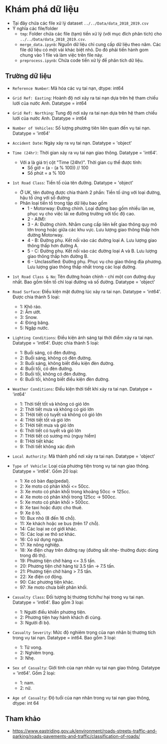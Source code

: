 # Khám phá dữ liệu

- Tại đây chứa các file xử lý dataset `../../Data/data_2018_2019.csv`
- Ý nghĩa các file/folder
    - `tmp`: Folder chứa các file (tạm) tiền xử lý (với mục đích phân tích) cho `../../Data/data_2018_2019.csv`.
    - `merge_data.ipynb`: Nguồn dữ liệu chỉ cung cấp dữ liệu theo năm. Các file dữ liệu có một vài khác biệt nhỏ. Do đó phải tiến hành gom chung vào 1 file và làm việc trên file này.
    - `preprocess.ipynb`: Chứa code tiền xử lý để phân tích dữ liệu.

## Trường dữ liệu

- `Reference Number`: Mã hóa các vụ tai nạn, dtype: int64

- `Grid Ref: Easting`: Hoành độ nơi xảy ra tai nạn dựa trên hệ tham chiếu lưới của nước Anh. Datatype = int64

- `Grid Ref: Northing`: Tung độ nơi xảy ra tai nạn dựa trên hệ tham chiếu lưới của nước Anh. Datatype = int64

- `Number of Vehicles`: Số lượng phương tiên liên quan đến vụ tai nạn. Datatype = 'int64'

- `Accident Date`: Ngày xảy ra vụ tai nạn. Datatype = 'object'

- `Time (24hr)`: Thời gian xảy ra vụ tai nạn giao thông. Datatype = 'int64'.
    - Với a là giá trị cột "Time (24hr)". Thời gian cụ thể được tính:
        - Số giờ = (a - (a % 100)) // 100
        - Số phút = a % 100

- `1st Road Class`: Tiền tố của tên đường. Datatype = 'object' 
    - Ở UK, tên đường được chia thành 2 phần: Tiền tố ứng với loại đường, hậu tố ứng với số đường
    - Phân loại tiền tố trong tập dữ liệu bao gồm
        - 1 - Motorway: Đường chính. Loại đường bao gồm nhiều làn xe, phục vụ cho việc lái xe đường trường với tốc độ cao.
        - 2 - A(M): 
        - 3 - A: Đường chính. Nhằm cung cấp liên kết giao thông quy mô lớn trong hoặc giữa các khu vực. Lưu lượng giao thông thấp hơn đường Motorway.
        - 4 - B: Đường phụ. Kết nối vào các đường loại A. Lưu lượng giao thông thấp hơn đường A.
        - 5 - C: Đường phụ. Kết nối vào các đường loại A và B. Lưu lượng giao thông thấp hơn đường B.
        - 6 - Unclassified: Đường phụ. Phục vụ cho giao thông địa phương. Lưu lượng giao thông thấp nhất trong các loại đường.

- `1st Road Class & No`: Tên đường hoàn chỉnh - chỉ một con đường duy nhất. Bao gồm tiền tố chỉ loại đường và số đường. Datatype = 'object'

- `Road Surface`: Điều kiện mặt đường lúc xảy ra tai nạn. Datatype = 'int64'. Được chia thành 5 loại:
    - 1: Khô ráo.
    - 2: Ẩm ướt.
    - 3: Snow.
    - 4: Đóng băng.
    - 5: Ngập nước.

- `Lighting Conditions`: Điều kiện ánh sáng tại thời điểm xảy ra tai nạn. Datatype = 'int64'. Được chia thành 5 loại:
    - 1: Buổi sáng, có đèn đường.
    - 2: Buổi sáng, không có đèn đường.
    - 3: Buổi sáng, không biết điều kiện đèn đường.
    - 4: Buổi tối, có đèn đường.
    - 5: Buổi tối, không có đèn đường.
    - 6: Buổi tối, không biết điều kiện đèn đường.

- `Weather Conditions`: Điều kiện thời tiết khi xảy ra tai nạn. Datatype = 'int64'
	- 1: Thời tiết tốt và không có gió lớn
	- 2: Thời tiết mưa và không có gió lớn
	- 3: THời tiết có tuyết và không có gió lớn
	- 4: THời tiết tốt và gió lớn
	- 5: THời tiết mưa và gió lớn
	- 6: Thời tiết có tuyết và gió lớn
	- 7: THời tiết có sương mù (nguy hiểm)
	- 8: THời tiết khác
	- 9: Thời tiết không xác định

- `Local Authority`: Mã thành phố nơi xảy ra tai nạn. Datatype = 'object'

- `Type of Vehicle`: Loại của phương tiện trong vụ tai nạn giao thông. Datatype = 'int64'. Gồm 20 loại:
    - 1: Xe có bàn đạp(pedal).
    - 2: Xe moto có phân khối <= 50cc.
    - 3: Xe moto có phân khối trong khoảng 50cc -> 125cc.
    - 4: Xe moto có phân khối trong 125cc -> 500cc.
    - 5: Xe moto có phân khối > 500cc.
    - 8: Xe taxi hoặc được cho thuê.
    - 9: Xe ô tô.
    - 10: Bux nhỏ (8 đến 16 chỗ).
    - 11: Xe khách hoặc xe bus (trên 17 chỗ).
    - 14: Các loại xe cơ giới khác.
    - 15: Các loại xe thô sơ khác.
    - 16: Có sử dụng ngựa.
    - 17: Xe nông nghiệp.
    - 18: Xe điện chạy trên đường ray (đường sắt nhẹ- thường được dùng trong đô thị).
    - 19: Phương tiện chở hàng <= 3.5 tấn.
    - 20: Phương tiện chở hàng từ 3.5 tấn -> 7.5 tấn.
    - 21: Phương tiện chở hàng > 7.5 tấn.
    - 22: Xe điện cơ động.
    - 90: Các phương tiện khác. 
    - 97: Xe moto chưa biết phân khối.

- `Casualty Class`: Đối tượng bị thương tích/hư hại trong vụ tai nạn. Datatype = 'int64'. Bao gồm 3 loại:
    - 1: Người điều khiển phương tiện.
    - 2: Phương tiện hay hành khách đi cùng.
    - 3: Người đi bộ.

- `Casualty Severity`: Mức độ nghiêm trọng của nạn nhân bị thương tích trong vụ tai nạn. Datatype = int64. Bao gồm 3 loại:
    - 1: Tử vong.
    - 2: Nghiêm trọng.
    - 3: Nhẹ.

- `Sex of Casualty`: Giới tính của nạn nhân vụ tai nạn giao thông. Datatype = 'int64'. Gồm 2 loại:
    - 1: nam.
    - 2: nữ.

- `Age of Casualty`: Độ tuổi của nạn nhân trong vụ tai nạn giao thông, dtype: int 64

## Tham khảo

- https://www.eastriding.gov.uk/environment/roads-streets-traffic-and-parking/roads-pavements-and-traffic/classification-of-roads/
